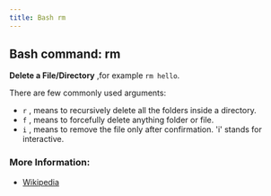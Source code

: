 ```yaml
---
title: Bash rm
---
```


## Bash command: rm

**Delete a File/Directory** ,for example `rm hello`.

There are few commonly used arguments:

- `r` , means to recursively delete all the folders inside a directory.
- `f` , means to forcefully delete anything folder or file.
- `i` , means to remove the file only after confirmation. 'i' stands for interactive.

### More Information:
* [Wikipedia](https://en.wikipedia.org/wiki/Rm_(Unix))
